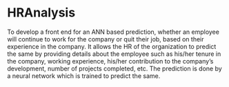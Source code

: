 # HRAnalysis
To develop a front end for an ANN based prediction, whether an employee will continue to work for the company or quit their job, based on their experience in the company. 
It allows the HR of the organization to predict the same by providing details about the employee such as his/her tenure in the company, working experience, his/her contribution to the company’s development, number of projects completed, etc.
The prediction is done by a neural network which is trained to predict the same.

